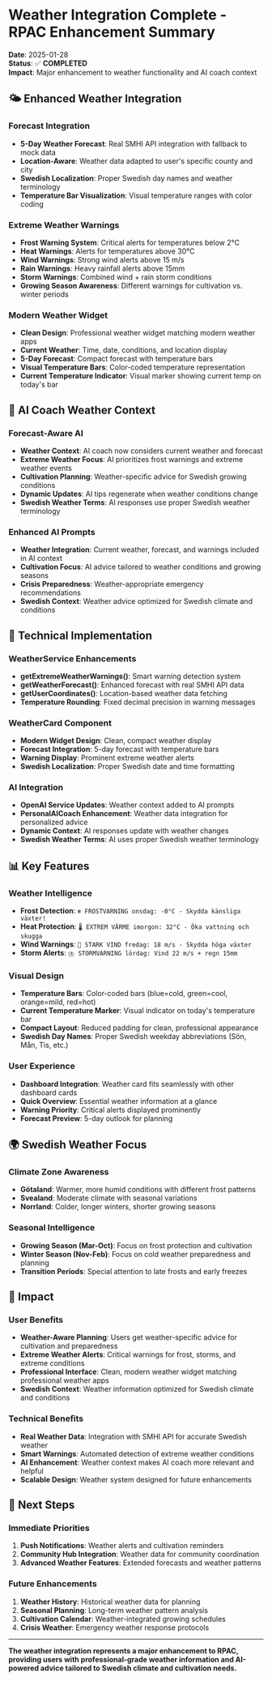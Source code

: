 # Weather Integration Complete - RPAC Enhancement Summary

**Date**: 2025-01-28  
**Status**: ✅ **COMPLETED**  
**Impact**: Major enhancement to weather functionality and AI coach context

## 🌤️ Enhanced Weather Integration

### **Forecast Integration**
- **5-Day Weather Forecast**: Real SMHI API integration with fallback to mock data
- **Location-Aware**: Weather data adapted to user's specific county and city
- **Swedish Localization**: Proper Swedish day names and weather terminology
- **Temperature Bar Visualization**: Visual temperature ranges with color coding

### **Extreme Weather Warnings**
- **Frost Warning System**: Critical alerts for temperatures below 2°C
- **Heat Warnings**: Alerts for temperatures above 30°C
- **Wind Warnings**: Strong wind alerts above 15 m/s
- **Rain Warnings**: Heavy rainfall alerts above 15mm
- **Storm Warnings**: Combined wind + rain storm conditions
- **Growing Season Awareness**: Different warnings for cultivation vs. winter periods

### **Modern Weather Widget**
- **Clean Design**: Professional weather widget matching modern weather apps
- **Current Weather**: Time, date, conditions, and location display
- **5-Day Forecast**: Compact forecast with temperature bars
- **Visual Temperature Bars**: Color-coded temperature representation
- **Current Temperature Indicator**: Visual marker showing current temp on today's bar

## 🤖 AI Coach Weather Context

### **Forecast-Aware AI**
- **Weather Context**: AI coach now considers current weather and forecast
- **Extreme Weather Focus**: AI prioritizes frost warnings and extreme weather events
- **Cultivation Planning**: Weather-specific advice for Swedish growing conditions
- **Dynamic Updates**: AI tips regenerate when weather conditions change
- **Swedish Weather Terms**: AI responses use proper Swedish weather terminology

### **Enhanced AI Prompts**
- **Weather Integration**: Current weather, forecast, and warnings included in AI context
- **Cultivation Focus**: AI advice tailored to weather conditions and growing seasons
- **Crisis Preparedness**: Weather-appropriate emergency recommendations
- **Swedish Context**: Weather advice optimized for Swedish climate and conditions

## 🔧 Technical Implementation

### **WeatherService Enhancements**
- **getExtremeWeatherWarnings()**: Smart warning detection system
- **getWeatherForecast()**: Enhanced forecast with real SMHI API data
- **getUserCoordinates()**: Location-based weather data fetching
- **Temperature Rounding**: Fixed decimal precision in warning messages

### **WeatherCard Component**
- **Modern Widget Design**: Clean, compact weather display
- **Forecast Integration**: 5-day forecast with temperature bars
- **Warning Display**: Prominent extreme weather alerts
- **Swedish Localization**: Proper Swedish date and time formatting

### **AI Integration**
- **OpenAI Service Updates**: Weather context added to AI prompts
- **PersonalAICoach Enhancement**: Weather data integration for personalized advice
- **Dynamic Context**: AI responses update with weather changes
- **Swedish Weather Terms**: AI uses proper Swedish weather terminology

## 📊 Key Features

### **Weather Intelligence**
- **Frost Detection**: `❄️ FROSTVARNING onsdag: -0°C - Skydda känsliga växter!`
- **Heat Protection**: `🌡️ EXTREM VÄRME imorgon: 32°C - Öka vattning och skugga`
- **Wind Warnings**: `💨 STARK VIND fredag: 18 m/s - Skydda höga växter`
- **Storm Alerts**: `⛈️ STORMVARNING lördag: Vind 22 m/s + regn 15mm`

### **Visual Design**
- **Temperature Bars**: Color-coded bars (blue=cold, green=cool, orange=mild, red=hot)
- **Current Temperature Marker**: Visual indicator on today's temperature bar
- **Compact Layout**: Reduced padding for clean, professional appearance
- **Swedish Day Names**: Proper Swedish weekday abbreviations (Sön, Mån, Tis, etc.)

### **User Experience**
- **Dashboard Integration**: Weather card fits seamlessly with other dashboard cards
- **Quick Overview**: Essential weather information at a glance
- **Warning Priority**: Critical alerts displayed prominently
- **Forecast Preview**: 5-day outlook for planning

## 🌍 Swedish Weather Focus

### **Climate Zone Awareness**
- **Götaland**: Warmer, more humid conditions with different frost patterns
- **Svealand**: Moderate climate with seasonal variations
- **Norrland**: Colder, longer winters, shorter growing seasons

### **Seasonal Intelligence**
- **Growing Season (Mar-Oct)**: Focus on frost protection and cultivation
- **Winter Season (Nov-Feb)**: Focus on cold weather preparedness and planning
- **Transition Periods**: Special attention to late frosts and early freezes

## 🎯 Impact

### **User Benefits**
- **Weather-Aware Planning**: Users get weather-specific advice for cultivation and preparedness
- **Extreme Weather Alerts**: Critical warnings for frost, storms, and extreme conditions
- **Professional Interface**: Clean, modern weather widget matching professional weather apps
- **Swedish Context**: Weather information optimized for Swedish climate and conditions

### **Technical Benefits**
- **Real Weather Data**: Integration with SMHI API for accurate Swedish weather
- **Smart Warnings**: Automated detection of extreme weather conditions
- **AI Enhancement**: Weather context makes AI coach more relevant and helpful
- **Scalable Design**: Weather system designed for future enhancements

## 🚀 Next Steps

### **Immediate Priorities**
1. **Push Notifications**: Weather alerts and cultivation reminders
2. **Community Hub Integration**: Weather data for community coordination
3. **Advanced Weather Features**: Extended forecasts and weather patterns

### **Future Enhancements**
1. **Weather History**: Historical weather data for planning
2. **Seasonal Planning**: Long-term weather pattern analysis
3. **Cultivation Calendar**: Weather-integrated growing schedules
4. **Crisis Weather**: Emergency weather response protocols

---

**The weather integration represents a major enhancement to RPAC, providing users with professional-grade weather information and AI-powered advice tailored to Swedish climate and cultivation needs.**
